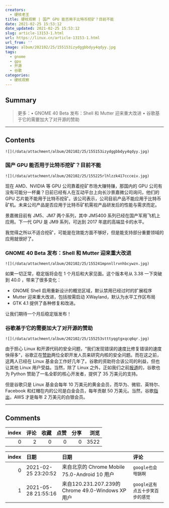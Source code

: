 ```yaml
---
creators:
  - 硬核老王
title: 硬核观察 | 国产 GPU 能否用于比特币挖矿？目前不能
date: 2021-02-25 15:53:12
date_updated: 2021-02-25 15:53:12
slug: article-13153-1.html
url: https://linux.cn/article-13153-1.html
url_from: ''
image: album/202102/25/155153izydggbbdyy4qdyy.jpg
tags:
  - gnome
  - gpu
  - 开源
  - 谷歌
categories:
  - 硬核观察
---
```


## Summary

> 更多：• GNOME 40 Beta 发布：Shell 和 Mutter 迎来重大改进 • 谷歌基于它的需要加大了对开源的赞助

***

<!-- more -->

## Contents

`![](/data/attachment/album/202102/25/155153izydggbbdyy4qdyy.jpg)`

### 国产 GPU 能否用于比特币挖矿？目前不能

`![](/data/attachment/album/202102/25/155225rlhlzzk417ccceiv.jpg)`

现在 AMD、NVIDIA 等 GPU 公司靠着挖矿市场大赚特赚，那国内的 GPU 公司有没有可能分一杯羹？日前已经有人在互动平台上向长沙景嘉微公司询问，他们的 GPU 芯片能不能用于比特币挖矿。该公司表示，公司目前产品不能应用于比特币矿机。未来公司产品是否应用于比特币矿机需视产品研发后的性能与需求而定。

景嘉微目前有 JM5、JM7 两个系列，其中 JM5400 系列已经在国产军用飞机上应用。下一代 GPU 是 JM9 系列，可达到 2017 年底的高端显卡的水平。

我觉得之所以不适合挖矿，可能是在效能方面不够好，但是能支持部分重要领域的应用就很好了。

### GNOME 40 Beta 发布：Shell 和 Mutter 迎来重大改进

`![](/data/attachment/album/202102/25/155241mpnnllrvnhbcywzn.jpg)`

如果一切正常，稳定版将会在 1 个月后和大家见面。这个版本号从 3.38 一下突破到 40.0 ，带来了很多变化：

* GNOME Shell 启用重新设计的概览区域，默认禁用已经过时的扩展程序
* Mutter 迎来重大改进，包括按需启动 XWayland，默认为水平工作区布局
* GTK 4.1 提供了各种修复和改进。

让我们期待一个月后稳定版发布！ 

### 谷歌基于它的需要加大了对开源的赞助

`![](/data/attachment/album/202102/25/155253stttyqgtgxqcq6qr.jpg)`

由于担心 Linux 和开源代码的安全问题，“我们发现错误的速度比修复错误的速度快得多”，谷歌正在[赞助](https://www.linuxfoundation.org/en/press-release/google-funds-linux-kernel-developers-to-focus-exclusively-on-security/)两位全职开发人员来研究内核的安全问题。而在这之前，这两人已经在 Linux 基金会工作好几年了。谷歌的资助符合该公司的利益，但也让其他 Linux 用户受益。当然，除了 Linux 之外，正如我们之前[报道](https://linux.cn/article-13114-1.html)的，谷歌也为 Python 赞助了一名全职的核心开发者，提供了 35 万美元的支持。

但是谷歌只是 Linux 基金会每年 10 万美元的黄金会员，而华为、微软、英特尔、Facebook 和红帽在内的公司是白金会员，每年贡献 50 万美元。当然，谷歌[指出](https://www.theregister.com/2021/02/24/google_ups_linux_security_effort/)，AWS 才是每年 2 万美元的白银会员。

***

## Comments


|   index |   评论 |   收藏 |   点赞 |   分享 |   浏览 |
|--------:|-------:|-------:|-------:|-------:|-------:|
|       0 |      2 |      0 |      0 |      0 |   3522 |

|   index | 日期                | 日期                                              | 评论                             |
|--------:|:--------------------|:--------------------------------------------------|:---------------------------------|
|       0 | 2021-02-25 23:20:52 | 来自北京的 Chrome Mobile 75.0-Android 10 用户     | `google也会甩锅啊`               |
|       1 | 2021-05-28 21:55:16 | 来自120.231.207.239的 Chrome 49.0-Windows XP 用户 | `google这有点五十步笑百步的感觉` |

